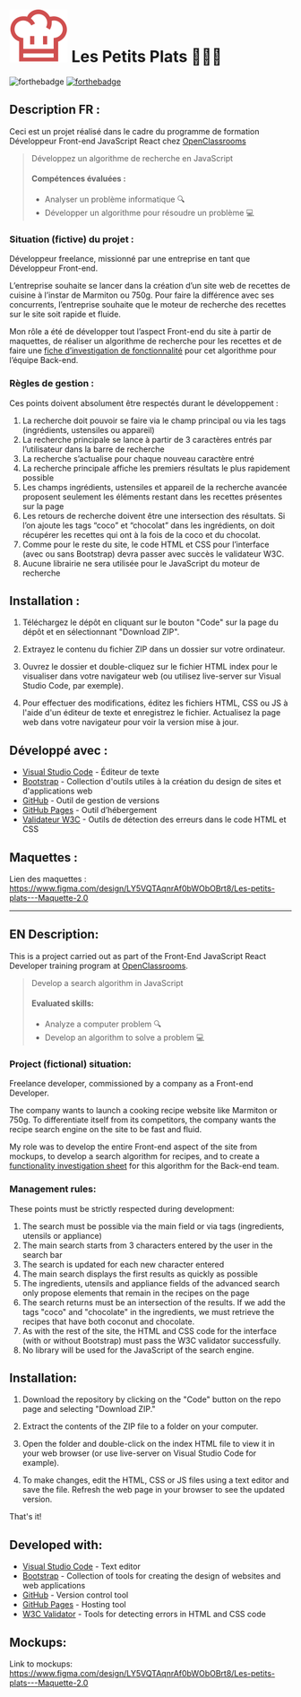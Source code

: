 # ![Les Petits Plats](/assets/img/logo.svg) Les Petits Plats 🍴👨‍🍳

![forthebadge](https://forthebadge.com/images/badges/uses-js.svg)
[![forthebadge](https://forthebadge.com/images/badges/uses-git.svg)](https://github.com/miladi-selsabil)


## Description FR :

Ceci est un projet réalisé dans le cadre du programme de formation Développeur Front-end JavaScript React chez [OpenClassrooms](https://openclassrooms.com/fr/paths/516-developpeur-dapplication-javascript-react)

> Développez un algorithme de recherche en JavaScript
>
> #### Compétences évaluées :
>
> -   Analyser un problème informatique 🔍
> -   Développer un algorithme pour résoudre un problème 💻

### Situation (fictive) du projet :

Développeur freelance, missionné par une entreprise en tant que Développeur Front-end.

L’entreprise souhaite se lancer dans la création d’un site web de recettes de cuisine à l’instar de Marmiton ou 750g. Pour faire la différence avec ses concurrents, l’entreprise souhaite que le moteur de recherche des recettes sur le site soit rapide et fluide.

Mon rôle a été de développer tout l’aspect Front-end du site à partir de maquettes, de réaliser un algorithme de recherche pour les recettes et de faire une [fiche d’investigation de fonctionnalité](/fiche_investigation_fonctionnalite.drawio.pdf) pour cet algorithme pour l’équipe Back-end.

### Règles de gestion :

Ces points doivent absolument être respectés durant le développement :

1. La recherche doit pouvoir se faire via le champ principal ou via les tags (ingrédients, ustensiles ou appareil)
2. La recherche principale se lance à partir de 3 caractères entrés par l’utilisateur dans la barre de recherche
3. La recherche s’actualise pour chaque nouveau caractère entré
4. La recherche principale affiche les premiers résultats le plus rapidement possible
5. Les champs ingrédients, ustensiles et appareil de la recherche avancée proposent seulement les éléments restant dans les recettes présentes sur la page
6. Les retours de recherche doivent être une intersection des résultats. Si l’on ajoute les tags “coco” et “chocolat” dans les ingrédients, on doit récupérer les recettes qui ont à la fois de la coco et du chocolat.
7. Comme pour le reste du site, le code HTML et CSS pour l’interface (avec ou sans Bootstrap) devra passer avec succès le validateur W3C.
8. Aucune librairie ne sera utilisée pour le JavaScript du moteur de recherche

## Installation :

1. Téléchargez le dépôt en cliquant sur le bouton "Code" sur la page du dépôt et en sélectionnant "Download ZIP".

2. Extrayez le contenu du fichier ZIP dans un dossier sur votre ordinateur.

3. Ouvrez le dossier et double-cliquez sur le fichier HTML index pour le visualiser dans votre navigateur web (ou utilisez live-server sur Visual Studio Code, par exemple).

4. Pour effectuer des modifications, éditez les fichiers HTML, CSS ou JS à l'aide d'un éditeur de texte et enregistrez le fichier. Actualisez la page web dans votre navigateur pour voir la version mise à jour.

## Développé avec :

-   [Visual Studio Code](https://code.visualstudio.com/) - Éditeur de texte
-   [Bootstrap](https://getbootstrap.com/) - Collection d'outils utiles à la création du design de sites et d'applications web
-   [GitHub](https://github.com/) - Outil de gestion de versions
-   [GitHub Pages](https://pages.github.com/) - Outil d’hébergement
-   [Validateur W3C](https://validator.w3.org/) - Outils de détection des erreurs dans le code HTML et CSS


## Maquettes :

Lien des maquettes : https://www.figma.com/design/LY5VQTAqnrAf0bWObOBrt8/Les-petits-plats---Maquette-2.0

---

## EN Description:

This is a project carried out as part of the Front-End JavaScript React Developer training program at [OpenClassrooms](https://openclassrooms.com/en/paths/517-javascript-react-developer).

> Develop a search algorithm in JavaScript
>
> #### Evaluated skills:
>
> -   Analyze a computer problem 🔍
> -   Develop an algorithm to solve a problem 💻

### Project (fictional) situation:

Freelance developer, commissioned by a company as a Front-end Developer.

The company wants to launch a cooking recipe website like Marmiton or 750g. To differentiate itself from its competitors, the company wants the recipe search engine on the site to be fast and fluid.

My role was to develop the entire Front-end aspect of the site from mockups, to develop a search algorithm for recipes, and to create a [functionality investigation sheet](/fiche_investigation_fonctionnalite.drawio.pdf) for this algorithm for the Back-end team.

### Management rules:

These points must be strictly respected during development:

1. The search must be possible via the main field or via tags (ingredients, utensils or appliance)
2. The main search starts from 3 characters entered by the user in the search bar
3. The search is updated for each new character entered
4. The main search displays the first results as quickly as possible
5. The ingredients, utensils and appliance fields of the advanced search only propose elements that remain in the recipes on the page
6. The search returns must be an intersection of the results. If we add the tags "coco" and "chocolate" in the ingredients, we must retrieve the recipes that have both coconut and chocolate.
7. As with the rest of the site, the HTML and CSS code for the interface (with or without Bootstrap) must pass the W3C validator successfully.
8. No library will be used for the JavaScript of the search engine.

## Installation:

1. Download the repository by clicking on the "Code" button on the repo page and selecting "Download ZIP."

2. Extract the contents of the ZIP file to a folder on your computer.

3. Open the folder and double-click on the index HTML file to view it in your web browser (or use live-server on Visual Studio Code for example).

4. To make changes, edit the HTML, CSS or JS files using a text editor and save the file. Refresh the web page in your browser to see the updated version.

That's it!

## Developed with:

-   [Visual Studio Code](https://code.visualstudio.com/) - Text editor
-   [Bootstrap](https://getbootstrap.com/) - Collection of tools for creating the design of websites and web applications
-   [GitHub](https://github.com/) - Version control tool
-   [GitHub Pages](https://pages.github.com/) - Hosting tool
-   [W3C Validator](https://validator.w3.org/) - Tools for detecting errors in HTML and CSS code


## Mockups:

Link to mockups: https://www.figma.com/design/LY5VQTAqnrAf0bWObOBrt8/Les-petits-plats---Maquette-2.0
